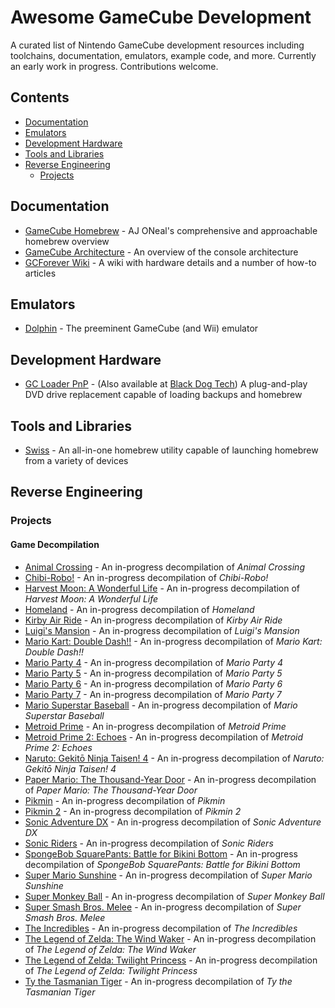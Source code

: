 # Awesome GameCube Development

A curated list of Nintendo GameCube development resources including toolchains, documentation, emulators, example code, and more. Currently an early work in progress. Contributions welcome.

## Contents

* [Documentation](#documentation)
* [Emulators](#emulators)
* [Development Hardware](#development-hardware)
* [Tools and Libraries](#tools-and-libraries)
* [Reverse Engineering](#reverse-engineering)
    * [Projects](#projects)

## Documentation

* [GameCube Homebrew](https://gchomebrew.com) - AJ ONeal's comprehensive and approachable homebrew overview
* [GameCube Architecture](https://www.copetti.org/writings/consoles/gamecube/) - An overview of the console architecture
* [GCForever Wiki](https://www.gc-forever.com/wiki/) - A wiki with hardware details and a number of how-to articles

## Emulators

* [Dolphin](https://dolphin-emu.org) - The preeminent GameCube (and Wii) emulator

## Development Hardware

* [GC Loader PnP](https://gc-loader.com) - (Also available at [Black Dog Tech](https://www.black-dog.tech/gc-loader-pnp.html)) A plug-and-play DVD drive replacement capable of loading backups and homebrew

## Tools and Libraries

* [Swiss](https://github.com/emukidid/swiss-gc) - An all-in-one homebrew utility capable of launching homebrew from a variety of devices

## Reverse Engineering

### Projects

#### Game Decompilation

* [Animal Crossing](https://github.com/prakxo/ac-decomp) - An in-progress decompilation of _Animal Crossing_
* [Chibi-Robo!](https://github.com/eavpsp/cbr_decomp) - An in-progress decompilation of _Chibi-Robo!_
* [Harvest Moon: A Wonderful Life](https://github.com/ChrisNonyminus/hmawl) - An in-progress decompilation of _Harvest Moon: A Wonderful Life_
* [Homeland](https://github.com/bttrdrgn/homeland) - An in-progress decompilation of _Homeland_
* [Kirby Air Ride](https://github.com/doldecomp/kar) - An in-progress decompilation of _Kirby Air Ride_
* [Luigi's Mansion](https://github.com/Sage-of-Mirrors/zmansion) - An in-progress decompilation of _Luigi's Mansion_
* [Mario Kart: Double Dash!!](https://github.com/SwareJonge/mkdd) - An in-progress decompilation of _Mario Kart: Double Dash!!_
* [Mario Party 4](https://github.com/Rainchus/marioparty4) - An in-progress decompilation of _Mario Party 4_
* [Mario Party 5](https://github.com/Rainchus/marioparty5) - An in-progress decompilation of _Mario Party 5_
* [Mario Party 6](https://github.com/Rainchus/marioparty6) - An in-progress decompilation of _Mario Party 6_
* [Mario Party 7](https://github.com/Rainchus/marioparty7) - An in-progress decompilation of _Mario Party 7_
* [Mario Superstar Baseball](https://github.com/roeming/mssbdecomp) - An in-progress decompilation of _Mario Superstar Baseball_
* [Metroid Prime](https://github.com/PrimeDecomp/prime) - An in-progress decompilation of _Metroid Prime_
* [Metroid Prime 2: Echoes](https://github.com/PrimeDecomp/echoes) - An in-progress decompilation of _Metroid Prime 2: Echoes_
* [Naruto: Gekitō Ninja Taisen! 4](https://github.com/doldecomp/gnt4) - An in-progress decompilation of _Naruto: Gekitō Ninja Taisen! 4_
* [Paper Mario: The Thousand-Year Door](https://github.com/Rainchus/ttyd_dtk) - An in-progress decompilation of _Paper Mario: The Thousand-Year Door_
* [Pikmin](https://github.com/projectPiki/pikmin) - An in-progress decompilation of _Pikmin_
* [Pikmin 2](https://github.com/projectPiki/pikmin2) - An in-progress decompilation of _Pikmin 2_
* [Sonic Adventure DX](https://github.com/doldecomp/sadx) - An in-progress decompilation of _Sonic Adventure DX_
* [Sonic Riders](https://github.com/doldecomp/sonicriders) - An in-progress decompilation of _Sonic Riders_
* [SpongeBob SquarePants: Battle for Bikini Bottom](https://github.com/bfbbdecomp/bfbb) - An in-progress decompilation of _SpongeBob SquarePants: Battle for Bikini Bottom_
* [Super Mario Sunshine](https://github.com/doldecomp/sms) - An in-progress decompilation of _Super Mario Sunshine_
* [Super Monkey Ball](https://github.com/camthesaxman/smb-decomp) - An in-progress decompilation of _Super Monkey Ball_
* [Super Smash Bros. Melee](https://github.com/doldecomp/melee) - An in-progress decompilation of _Super Smash Bros. Melee_
* [The Incredibles](https://github.com/seilweiss/incredibles) - An in-progress decompilation of _The Incredibles_
* [The Legend of Zelda: The Wind Waker](https://github.com/zeldaret/tww) - An in-progress decompilation of _The Legend of Zelda: The Wind Waker_
* [The Legend of Zelda: Twilight Princess](https://github.com/zeldaret/tp) - An in-progress decompilation of _The Legend of Zelda: Twilight Princess_
* [Ty the Tasmanian Tiger](https://github.com/1superchip/ty-decomp) - An in-progress decompilation of _Ty the Tasmanian Tiger_
